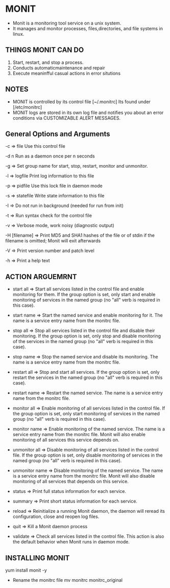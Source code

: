 # MONIT 
* Monit is a monitoring tool service on a unix system.
* It manages and monitor processes, files,directories, and file systems in linux. 
## THINGS MONIT CAN DO 
1. Start, restart, and stop a process.
2. Conducts automaticmaintenance and repair 
3. Execute meaninfful casual actions in error situtions 

## NOTES
* MONIT is controlled by its control file [~/.monitrc]
    Its found under [/etc/monitrc]
* MONIT logs are stored in its own log file and notifies you about an error conditions via CUSTOMIZABLE ALERT MESSAGES.

## General Options and Arguments

-c => file Use this control file

-d n Run as a daemon once per n seconds

-g => Set group name for start, stop, restart, monitor and unmonitor.

-l => logfile Print log information to this file

-p => pidfile Use this lock file in daemon mode

-s => statefile Write state information to this file

-I => Do not run in background (needed for run from init)

-t => Run syntax check for the control file

-v => Verbose mode, work noisy (diagnostic output)

-H [filename] => Print MD5 and SHA1 hashes of the file or of stdin if the filename is omitted; Monit will exit afterwards

-V => Print version number and patch level

-h => Print a help text

## ACTION ARGUEMRNT 
* start all => Start all services listed in the control file and enable monitoring for them. If the group option is set, only start and enable monitoring of services in the named group (no "all" verb is required in this case).

* start name => Start the named service and enable monitoring for it. The name is a service entry name from the monitrc file.

* stop all => Stop all services listed in the control file and disable their monitoring. If the group option is set, only stop and disable monitoring of the services in the named group (no "all" verb is required in this case).

* stop name => Stop the named service and disable its monitoring. The name is a service entry name from the monitrc file.

* restart all => Stop and start all services. If the group option is set, only restart the services in the named group (no "all" verb is required in this case).

* restart name => Restart the named service. The name is a service entry name from the monitrc file.

* monitor all => Enable monitoring of all services listed in the control file. If the group option is set, only start monitoring of services in the named group (no "all" verb is required in this case).

* monitor name => Enable monitoring of the named service. The name is a service entry name from the monitrc file. Monit will also enable monitoring of all services this service depends on.

* unmonitor all => Disable monitoring of all services listed in the control file. If the group option is set, only disable monitoring of services in the named group (no "all" verb is required in this case).

* unmonitor name => Disable monitoring of the named service. The name is a service entry name from the monitrc file. Monit will also disable monitoring of all services that depends on this service.

* status => Print full status information for each service.

* summary => Print short status information for each service.

* reload => Reinitialize a running Monit daemon, the daemon will reread its configuration, close and reopen log files.

* quit => Kill a Monit daemon process

* validate => Check all services listed in the control file. This action is also the default behavior when Monit runs in daemon mode.

## INSTALLING MONIT
yum install monit -y

* Rename the monitrc file 
    mv monitrc  monitrc_original







    